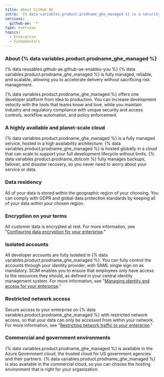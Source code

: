 ```yaml
---
title: About GitHub AE
intro: '{% data variables.product.prodname_ghe_managed %} is a security-enhanced and compliant way to use {% data variables.product.prodname_dotcom %} in the cloud.'
versions:
  github-ae: '*'
type: overview
topics:
  - Enterprise
  - Fundamentals
---
```


### About {% data variables.product.prodname_ghe_managed %}

{% data reusables.github-ae.github-ae-enables-you %} {% data variables.product.prodname_ghe_managed %} is fully managed, reliable, and scalable, allowing you to accelerate delivery without sacrificing risk management.

{% data variables.product.prodname_ghe_managed %} offers one developer platform from idea to production. You can increase development velocity with the tools that teams know and love, while you maintain industry and regulatory compliance with unique security and access controls, workflow automation, and policy enforcement.

### A highly available and planet-scale cloud

{% data variables.product.prodname_ghe_managed %} is a fully managed service, hosted in a high availability architecture. {% data variables.product.prodname_ghe_managed %} is hosted globally in a cloud that can scale to support your full development lifecycle without limits. {% data variables.product.prodname_dotcom %} fully manages backups, failover, and disaster recovery, so you never need to worry about your service or data.

### Data residency

All of your data is stored within the geographic region of your choosing. You can comply with GDPR and global data protection standards by keeping all of your data within your chosen region.

### Encryption on your terms

All customer data is encrypted at rest. For more information, see "[Configuring data encryption for your enterprise](/admin/configuration/configuring-data-encryption-for-your-enterprise)."

### Isolated accounts

All developer accounts are fully isolated in {% data variables.product.prodname_ghe_managed %}. You can fully control the accounts through your identity provider, with SAML single sign on as mandatory. SCIM enables you to ensure that employees only have access to the resources they should, as defined in your central identity management system. For more information, see "[Managing identity and access for your enterprise](/admin/authentication/managing-identity-and-access-for-your-enterprise)."

### Restricted network access

Secure access to your enterprise on {% data variables.product.prodname_ghe_managed %} with restricted network access, so that your data can only be accessed from within your network. For more information, see "[Restricting network traffic to your enterprise](/admin/configuration/restricting-network-traffic-to-your-enterprise)."

### Commercial and government environments

{% data variables.product.prodname_ghe_managed %} is available in the Azure Government cloud, the trusted cloud for US government agencies and their partners. {% data variables.product.prodname_ghe_managed %} is also available in the commercial cloud, so you can choose the hosting environment that is right for your organization.
